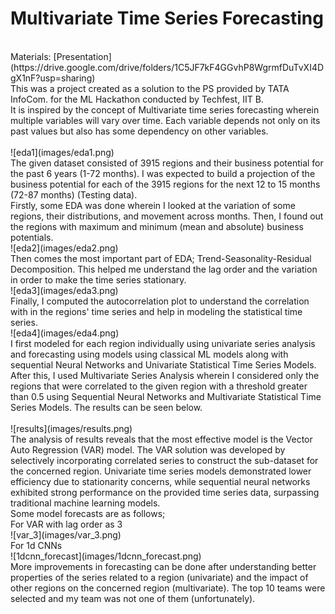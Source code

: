 # Multivariate Time Series Forecasting
<br>
Materials: [Presentation](https://drive.google.com/drive/folders/1C5JF7kF4GGvhP8WgrmfDuTvXI4DgX1nF?usp=sharing) 
<br>
This was a project created as a solution to the PS provided by TATA InfoCom. for the ML Hackathon conducted by Techfest, IIT B. <br>
It is inspired by the concept of Multivariate time series forecasting wherein multiple variables will vary over time. Each variable depends not only on its past values but also has some dependency on other variables.<br>
<br>
![eda1](images/eda1.png)
<br>
The given dataset consisted of 3915 regions and their business potential for the past 6 years (1-72 months). I was expected to build a projection of the business potential for each of the 3915 regions for the next 12 to 15 months (72-87 months) (Testing data).<br>
Firstly, some EDA was done wherein I looked at the variation of some regions, their distributions, and movement across months. Then, I found out the regions with maximum and minimum (mean and absolute) business potentials. 
<br>
![eda2](images/eda2.png)
<br>
Then comes the most important part of EDA; Trend-Seasonality-Residual Decomposition. This helped me understand the lag order and the variation in order to make the time series stationary. 
<br>
![eda3](images/eda3.png)
<br>
Finally, I computed the autocorrelation plot to understand the correlation with in the regions' time series and help in modeling the statistical time series.
<br>
![eda4](images/eda4.png)
<br>
I first modeled for each region individually using univariate series analysis and forecasting using models using classical ML models along with sequential Neural Networks and Univariate Statistical Time Series Models. After this, I used Multivariate Series Analysis wherein I considered only the regions that were correlated to the given region with a threshold greater than 0.5 using Sequential Neural Networks and Multivariate Statistical Time Series Models. The results can be seen below.<br>
<br>
![results](images/results.png)
<br>
The analysis of results reveals that the most effective model is the Vector Auto Regression (VAR) model. The VAR solution was developed by selectively incorporating correlated series to construct the sub-dataset for the concerned region. Univariate time series models demonstrated lower efficiency due to stationarity concerns, while sequential neural networks exhibited strong performance on the provided time series data, surpassing traditional machine learning models.<br>
Some model forecasts are as follows;<br>
For VAR with lag order as 3
<br>
![var_3](images/var_3.png)
<br>
For 1d CNNs
<br>
![1dcnn_forecast](images/1dcnn_forecast.png)
<br>
More improvements in forecasting can be done after understanding better properties of the series related to a region (univariate) and the impact of other regions on the concerned region (multivariate). The top 10 teams were selected and my team was not one of them (unfortunately).
<br>

